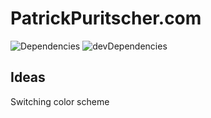 # PatrickPuritscher.com

![Dependencies](https://img.shields.io/david/purii/patrickpuritscher.com.svg?style=flat)
![devDependencies](https://img.shields.io/david/dev/purii/patrickpuritscher.com.svg?style=flat)

## Ideas

Switching color scheme